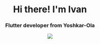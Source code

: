 <div id="header" align="center">
  <h1>Hi there! I'm Ivan</h1>
  <h3>Flutter developer from Yoshkar-Ola</h3>
  <a href="https://t.me/ubeytemenya1" width=40><img src="https://upload.wikimedia.org/wikipedia/commons/thumb/8/83/Telegram_2019_Logo.svg/2048px-Telegram_2019_Logo.svg.png"/></a>
</div>


<!--
**Jason1258t/Jason1258t** is a ✨ _special_ ✨ repository because its `README.md` (this file) appears on your GitHub profile.

Here are some ideas to get you started:

- 🔭 I’m currently working on ...
- 🌱 I’m currently learning ...
- 👯 I’m looking to collaborate on ...
- 🤔 I’m looking for help with ...
- 💬 Ask me about ...
- 📫 How to reach me: ...
- 😄 Pronouns: ...
- ⚡ Fun fact: ...
-->
